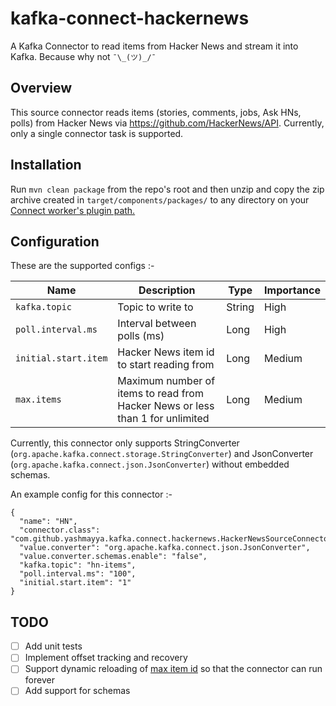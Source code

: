 # kafka-connect-hackernews
A Kafka Connector to read items from Hacker News and stream it into Kafka. Because why not `¯\_(ツ)_/¯`

## Overview

This source connector reads items (stories, comments, jobs, Ask HNs, polls) from Hacker News via https://github.com/HackerNews/API. Currently, only a single connector task is supported.


## Installation

Run `mvn clean package` from the repo's root and then unzip and copy the zip archive created in `target/components/packages/` to any directory on your [Connect worker's plugin path.](https://docs.confluent.io/home/connect/userguide.html#installing-kconnect-plugins)


## Configuration

These are the supported configs :- 

|Name|Description|Type|Importance|
|---|---|---|---|
|`kafka.topic`| Topic to write to | String| High |
|`poll.interval.ms`| Interval between polls (ms) | Long | High |
|`initial.start.item`| Hacker News item id to start reading from | Long | Medium |
|`max.items`| Maximum number of items to read from Hacker News or less than 1 for unlimited | Long | Medium|

Currently, this connector only supports StringConverter (`org.apache.kafka.connect.storage.StringConverter`) and JsonConverter (`org.apache.kafka.connect.json.JsonConverter`) without embedded schemas.

An example config for this connector :-

```
{
  "name": "HN",
  "connector.class": "com.github.yashmayya.kafka.connect.hackernews.HackerNewsSourceConnector",
  "value.converter": "org.apache.kafka.connect.json.JsonConverter",
  "value.converter.schemas.enable": "false",
  "kafka.topic": "hn-items",
  "poll.interval.ms": "100",
  "initial.start.item": "1"
}
```

## TODO

- [ ] Add unit tests
- [ ] Implement offset tracking and recovery
- [ ] Support dynamic reloading of [max item id](https://github.com/HackerNews/API#max-item-id) so that the connector can run forever
- [ ] Add support for schemas
